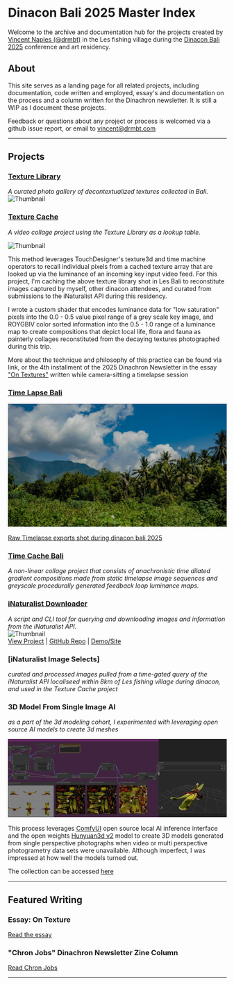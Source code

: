 # Dinacon Bali 2025 Master Index

Welcome to the archive and documentation hub for the projects created by [Vincent Naples (@drmbt)](www.drmbt.com) in the Les fishing village during the [Dinacon Bali 2025](https://2025.dinacon.org/) conference and art residency.

## About
This site serves as a landing page for all related projects, including documentation, code written and employed, essay's and documentation on the process and a column written for the Dinachron newsletter. It is still a WIP as I document these projects.

Feedback or questions about any project or process is welcomed via a github issue report, or email to [vincent@drmbt.com](mailto:vincent@drmbt.com) 

---

## Projects

### [Texture Library](https://photos.app.goo.gl/zmqjz56mBvRjYoAZ6)  
  _A curated photo gallery of decontextualized textures collected in Bali._  
  ![Thumbnail](thumbnails/tex3d.jpg)  


### [Texture Cache](https://photos.app.goo.gl/5fgeBVUMi9ySxDxv9)  
  _A video collage project using the Texture Library as a lookup table._

  ![Thumbnail](thumbnails/tex-gradient.jpg)  

  This method leverages TouchDesigner's texture3d and time machine operators to recall individual pixels from a cached texture array that are looked up via the luminance of an incoming key input video feed. For this project, I'm caching the above texture library shot in Les Bali to reconstitute images captured by myself, other dinacon attendees, and curated from submissions to the iNaturalist API during this residency.

  I wrote a custom shader that encodes luminance data for "low saturation" pixels into the 0.0 - 0.5 value pixel range of a grey scale key image, and ROYGBIV color sorted information into the 0.5 - 1.0 range of a luminance map to create compositions that depict local life, flora and fauna as painterly collages reconstituted from the decaying textures photographed during this trip.

  More about the technique and philosophy of this practice can be found via link, or the 4th installment of the 2025 Dinachron Newsletter in the essay ["On Textures"](./docs/On-Textures.md) written while camera-sitting a timelapse session


### [Time Lapse Bali](./Time-Lapse-Bali/)  
  ![Thumbnail](thumbnails/timelapse.jpg)  
  
  [Raw Timelapse exports shot during dinacon bali 2025](https://photos.app.goo.gl/9DSYiJyWBQaMnbCb9)

### [Time Cache Bali](./Time-Cache-Bali/)  
  _A non-linear collage project that consists of anachronistic time dilated gradient compositions made from static timelapse image sequences and greyscale procedurally generated feedback loop luminance maps._ 

### [iNaturalist Downloader](https://github.com/drmbt/iNaturalist-downloader)  
  _A script and CLI tool for querying and downloading images and information from the iNaturalist API._  
  ![Thumbnail](thumbnails/inaturalist-downloader.png)  
  [View Project](./iNaturalist-Downloader/) | [GitHub Repo](#) | [Demo/Site](#)

### [iNaturalist Image Selects]
  _curated and processed images pulled from a time-gated query of the iNaturalist API localiseed within 8km of Les fishing village during dinacon, and used in the Texture Cache project_

### 3D Model From Single Image AI
  _as a part of the 3d modeling cohort, I experimented with leveraging open source AI models to create 3d meshes_

  ![Thumbnail](thumbnails/3d-model-from-single-image-AI.jpg)  

  This process leverages [ComfyUI](https://www.comfy.org/) open source local AI inference interface and the open weights [Hunyuan3d v2](https://hunyuan-3d.com/) model to create 3D models generated from single perspective photographs when video or multi perspective photogrametry data sets were unavailable. Although imperfect, I was impressed at how well the models turned out.

  The collection can be accessed [here](https://drive.google.com/drive/folders/1MnnwmTJcS1NHYoNZ0laKhD3mYq3bygjI?usp=sharing)

---

## Featured Writing

### Essay: On Texture
[Read the essay](./docs/On-Textures.md)

### "Chron Jobs" Dinachron Newsletter Zine Column
[Read Chron Jobs](./docs/Chron-Jobs.md)

---

